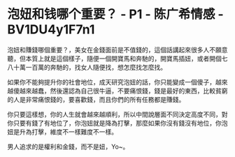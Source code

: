 # 泡妞和钱哪个重要？ - P1 - 陈广希情感 - BV1DU4y1F7n1

泡妞和賺錢哪個重要？，美女在金錢面前是不值錢的，這個話講起來很多人不願意聽，但本質上就是這個樣子，隨便一個開寶馬和奔馳的，開寶馬插妞，或者開個七八十萬一百萬的奔馳的，找女人隨便找，想怎麼找怎麼找。

如果你不能夠提升你的社會地位，成天研究泡妞的話，你只能變成一個傻子，越來越傻越來越蠢，然後還認為自己很牛逼，不要痛恨錢，錢是最好的東西，比較貧窮的人是非常痛恨錢的，要喜歡錢，而且你們的所有任務都是賺錢。

你只要這樣想，你的人生就會越來越順利，所以中間說層面不同決定高度不同，對你只要有錢了有地位了，你泡妞就是降為打擊，那麼如果你沒有錢沒有地位，你泡妞是升為打擊，維度不一樣難度不一樣。

男人追求的是權利和金錢，而不是妞，Yo~。